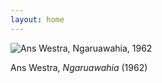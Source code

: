 ```yaml
---
layout: home
---
```


![Ans Westra, *Ngaruawahia*, 1962](https://static1.squarespace.com/static/559c9735e4b0f48212bdda7a/59927b6fcd39c3babe1550b8/59dd5242268b96261db70392/1507676964342/Ngaruawahia%2C1962_AWM-0142-F_04-web.jpg?format=500w)

Ans Westra,  *Ngaruawahia* (1962)


